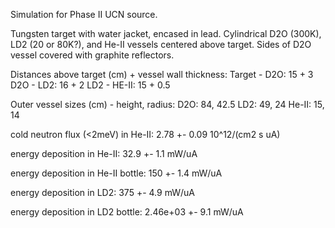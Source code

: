 Simulation for Phase II UCN source.

Tungsten target with water jacket, encased in lead.
Cylindrical D2O (300K), LD2 (20 or 80K?), and He-II vessels centered above target.
Sides of D2O vessel covered with graphite reflectors.

Distances above target (cm) + vessel wall thickness:
Target - D2O: 15 + 3
D2O - LD2: 16 + 2
LD2 - HE-II: 15 + 0.5

Outer vessel sizes (cm) - height, radius:
D2O: 84, 42.5
LD2: 49, 24
He-II: 15, 14

cold neutron flux (<2meV) in He-II:
2.78 +- 0.09 10^12/(cm2 s uA)

energy deposition in He-II:
32.9 +- 1.1 mW/uA

energy deposition in He-II bottle:
150 +- 1.4 mW/uA

energy deposition in LD2:
375 +- 4.9 mW/uA

energy deposition in LD2 bottle:
2.46e+03 +- 9.1 mW/uA

